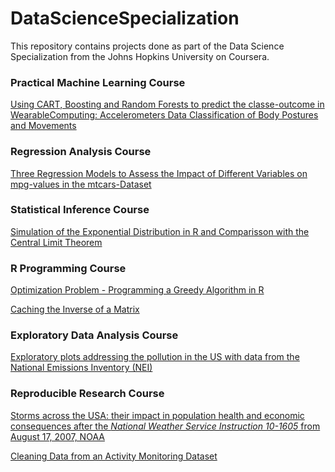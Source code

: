 # DataScienceSpecialization

This repository contains projects done as part of the Data Science Specialization from the Johns Hopkins University on Coursera.


### Practical Machine Learning Course

<a href="https://github.com/lbedon/DataScienceSpecialization/blob/master/08PracticalMachineLearning/PMLAssignment.pdf">
Using CART, Boosting and Random Forests to predict the classe-outcome in WearableComputing: Accelerometers Data Classification of Body Postures and Movements
 </a>

### Regression Analysis Course
<a href="https://github.com/lbedon/DataScienceSpecialization/blob/master/07RegressionModels/PeerGradedAssignment110917.pdf">
 Three Regression Models to Assess the Impact of Different Variables on mpg-values in the mtcars-Dataset </a>

### Statistical Inference Course

<a href="https://github.com/lbedon/DataScienceSpecialization/blob/master/06StatisticalInference/StatisticalInferenceCourseProject.pdf">Simulation of the Exponential Distribution in R and Comparisson with the Central Limit Theorem</a>

### R Programming Course
<a href="https://github.com/lbedon/DataScienceSpecialization/blob/master/02RProgramming/GreedyAlgorithm.pdf">Optimization Problem - Programming a Greedy Algorithm in R</a>

<a href="https://github.com/lbedon/DataScienceSpecialization/blob/master/02RProgramming/cachematrix.R">Caching the Inverse of a Matrix</a>

### Exploratory Data Analysis Course

<a href="https://github.com/lbedon/DataScienceSpecialization/tree/master/04DataAnalysis">Exploratory plots addressing the pollution in the US with data from the National Emissions Inventory (NEI)</a>

### Reproducible Research Course
<a href="https://github.com/lbedon/DataScienceSpecialization/blob/master/05ReproducibleResearch/RepData_PeerAssessment2/RepData_PeerAssessment2_LuisBedonGomez.pdf">Storms across the USA: their impact in population health and economic consequences
  after the *National Weather Service Instruction 10-1605* from August 17, 2007, NOAA </a> 


<a href="https://github.com/lbedon/DataScienceSpecialization/blob/master/05ReproducibleResearch/RepData_PeerAssessment1/Project1.pdf">Cleaning Data from an Activity Monitoring Dataset </a> 


